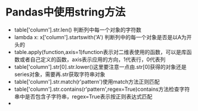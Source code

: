 # Pandas中使用string方法
* table['column'].str.len() 判断列中每一个对象的字符数
* lambda x: x['column'].startswith('A') 判断列中的每一个对象是否是以A为开头的
* table.apply(function,axis=1)function表示对二维表使用的函数，可以是库函数或者自己定义的函数，axis表示应用的方向，1代表行，0代表列
* table['column'].str[0].str.lower()这里要注意一点由.str[0]获得的对象还是series对象，需要再.str获取字符串对象
* table['column'].str.match(r'pattern')使用match方法正则匹配
* table['column'].str.contains(r'pattern',regex=True)contains方法检查字符串中是否包含子字符串，regex=True表示按正则表达式匹配
* 
